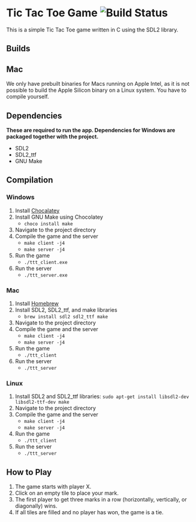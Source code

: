 # Tic Tac Toe Game ![Build Status](https://github.com/my3t/TicTacToe/workflows/Build/badge.svg)

This is a simple Tic Tac Toe game written in C using the SDL2 library.

## Builds

## Mac

We only have prebuilt binaries for Macs running on Apple Intel, as it is not possible to build the Apple Silicon binary on a Linux system. You have to compile yourself.

## Dependencies

**These are required to run the app. Dependencies for Windows are packaged together with the project.**

- SDL2
- SDL2_ttf
- GNU Make

## Compilation

### Windows

1. Install [Chocalatey](https://chocolatey.org/install)
2. Install GNU Make using Chocolatey
   - `choco install make`
3. Navigate to the project directory
4. Compile the game and the server
   - `make client -j4`
   - `make server -j4`
5. Run the game 
   - `./ttt_client.exe`
6. Run the server 
   - `./ttt_server.exe`

### Mac

1. Install [Homebrew](https://brew.sh/)
2. Install SDL2, SDL2_ttf, and make libraries
   - `brew install sdl2 sdl2_ttf make`
3. Navigate to the project directory
4. Compile the game and the server
   - `make client -j4`
   - `make server -j4`
5. Run the game 
   - `./ttt_client`
6. Run the server 
   - `./ttt_server`

### Linux

1. Install SDL2 and SDL2_ttf libraries: `sudo apt-get install libsdl2-dev libsdl2-ttf-dev make`
2. Navigate to the project directory
3. Compile the game and the server
   - `make client -j4`
   - `make server -j4`
4. Run the game 
   - `./ttt_client`
5. Run the server 
   - `./ttt_server`

## How to Play

1. The game starts with player X.
2. Click on an empty tile to place your mark.
3. The first player to get three marks in a row (horizontally, vertically, or diagonally) wins.
4. If all tiles are filled and no player has won, the game is a tie.